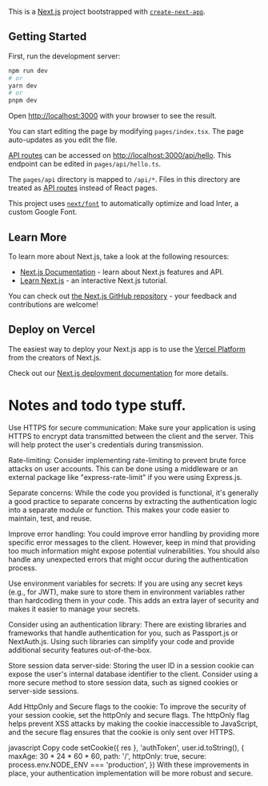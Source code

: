 This is a [Next.js](https://nextjs.org/) project bootstrapped with [`create-next-app`](https://github.com/vercel/next.js/tree/canary/packages/create-next-app).

## Getting Started

First, run the development server:

```bash
npm run dev
# or
yarn dev
# or
pnpm dev
```

Open [http://localhost:3000](http://localhost:3000) with your browser to see the result.

You can start editing the page by modifying `pages/index.tsx`. The page auto-updates as you edit the file.

[API routes](https://nextjs.org/docs/api-routes/introduction) can be accessed on [http://localhost:3000/api/hello](http://localhost:3000/api/hello). This endpoint can be edited in `pages/api/hello.ts`.

The `pages/api` directory is mapped to `/api/*`. Files in this directory are treated as [API routes](https://nextjs.org/docs/api-routes/introduction) instead of React pages.

This project uses [`next/font`](https://nextjs.org/docs/basic-features/font-optimization) to automatically optimize and load Inter, a custom Google Font.

## Learn More

To learn more about Next.js, take a look at the following resources:

- [Next.js Documentation](https://nextjs.org/docs) - learn about Next.js features and API.
- [Learn Next.js](https://nextjs.org/learn) - an interactive Next.js tutorial.

You can check out [the Next.js GitHub repository](https://github.com/vercel/next.js/) - your feedback and contributions are welcome!

## Deploy on Vercel

The easiest way to deploy your Next.js app is to use the [Vercel Platform](https://vercel.com/new?utm_medium=default-template&filter=next.js&utm_source=create-next-app&utm_campaign=create-next-app-readme) from the creators of Next.js.

Check out our [Next.js deployment documentation](https://nextjs.org/docs/deployment) for more details.



# Notes and todo type stuff.

Use HTTPS for secure communication: Make sure your application is using HTTPS to encrypt data transmitted between the client and the server. This will help protect the user's credentials during transmission.

Rate-limiting: Consider implementing rate-limiting to prevent brute force attacks on user accounts. This can be done using a middleware or an external package like "express-rate-limit" if you were using Express.js.

Separate concerns: While the code you provided is functional, it's generally a good practice to separate concerns by extracting the authentication logic into a separate module or function. This makes your code easier to maintain, test, and reuse.

Improve error handling: You could improve error handling by providing more specific error messages to the client. However, keep in mind that providing too much information might expose potential vulnerabilities. You should also handle any unexpected errors that might occur during the authentication process.

Use environment variables for secrets: If you are using any secret keys (e.g., for JWT), make sure to store them in environment variables rather than hardcoding them in your code. This adds an extra layer of security and makes it easier to manage your secrets.

Consider using an authentication library: There are existing libraries and frameworks that handle authentication for you, such as Passport.js or NextAuth.js. Using such libraries can simplify your code and provide additional security features out-of-the-box.

Store session data server-side: Storing the user ID in a session cookie can expose the user's internal database identifier to the client. Consider using a more secure method to store session data, such as signed cookies or server-side sessions.

Add HttpOnly and Secure flags to the cookie: To improve the security of your session cookie, set the httpOnly and secure flags. The httpOnly flag helps prevent XSS attacks by making the cookie inaccessible to JavaScript, and the secure flag ensures that the cookie is only sent over HTTPS.

javascript
Copy code
setCookie({ res }, 'authToken', user.id.toString(), {
  maxAge: 30 * 24 * 60 * 60,
  path: '/',
  httpOnly: true,
  secure: process.env.NODE_ENV === 'production',
})
With these improvements in place, your authentication implementation will be more robust and secure.